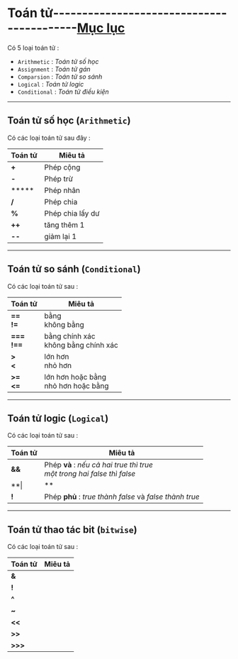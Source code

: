 # Toán tử------------------------------------------[Mục lục](https://github.com/Zenfection/Javascript)

Có 5 loại toán tử : 

- `Arithmetic` : *Toán tử số học*
- `Assignment` : *Toán tử gán*
- `Comparsion` : *Toán tử so sánh*
- `Logical` : *Toán tử logic*
- `Conditional` : *Toán tử điều kiện*

---

## Toán tử số học (`Arithmetic`)

Có các loại toán tử sau đây :  

| Toán tử | Miêu tả          |
| ------- | ---------------- |
| **+**   | Phép cộng        |
| **-**   | Phép trừ         |
| *****   | Phép nhân        |
| **/**   | Phép chia        |
| **%**   | Phép chia lấy dư |
| **++**  | tăng thêm 1      |
| **--**  | giảm lại 1       |

---

## Toán tử so sánh (`Conditional`)

Có các loại toán tử sau : 

| Toán tử        | Miêu tả                                |
| -------------- | -------------------------------------- |
| **==<br>!=**   | bằng<br>không bằng                     |
| **===<br>!==** | bằng chính xác<br>không bằng chính xác |
| **><br><**     | lớn hơn<br>nhỏ hơn                     |
| **>=<br><=**   | lớn hơn hoặc bằng<br>nhỏ hơn hoặc bằng |

---

## Toán tử logic (`Logical`)

Có các loại toán tử sau : 

| Toán tử | Miêu tả                                                                      |
| ------- | ---------------------------------------------------------------------------- |
| **&&**  | Phép **và** : *nếu cả hai true thì true* <br>*một trong hai false thì false* |
| **\||** | Phép **hoặc** : *nếu cả 2 false thì false*<br>*một trong hai true thì true*  |
| **!**   | Phép **phủ** : *true thành false* và *false thành true*                      |

---

## Toán tử thao tác bit (`bitwise`)

Có các loại toán tử sau : 

| Toán tử | Miêu tả |
| ------- | ------- |
| **&**   |         |
| **!**   |         |
| **^**   |         |
| **~**   |         |
| **<<**  |         |
| **>>**  |         |
| **>>>** |         |
